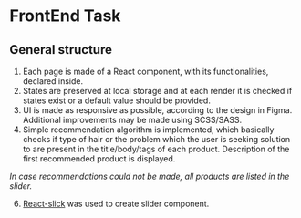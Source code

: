 # FrontEnd Task

## General structure
1. Each page is made of a React component, with its functionalities, declared inside.
2. States are preserved at local storage and at each render it is checked if states exist or a default value should be provided.
3. UI is made as responsive as possible, according to the design in Figma. Additional improvements may be made using SCSS/SASS.
4. Simple recommendation algorithm is implemented, which basically checks if type of hair or the problem which the user is seeking solution to are present in the title/body/tags of each product. Description of the first recommended product is displayed.
   
<em>In case recommendations could not be made, all products are listed in the slider.</em>

6. [React-slick](https://react-slick.neostack.com/) was used to create slider component.
